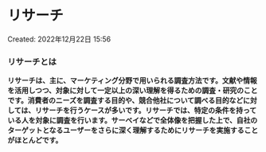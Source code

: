 # リサーチ

Created: 2022年12月22日 15:56

### リサーチとは

**リサーチは、主に、マーケティング分野で用いられる調査方法です。文献や情報を活用しつつ、対象に対して一定以上の深い理解を得るための調査・研究のことです。消費者のニーズを調査する目的や、競合他社について調べる目的などに対しては、リサーチを行うケースが多いです。リサーチでは、特定の条件を持っている人を対象に調査を行います。サーベイなどで全体像を把握した上で、自社のターゲットとなるユーザーをさらに深く理解するためにリサーチを実施することがほとんどです。**